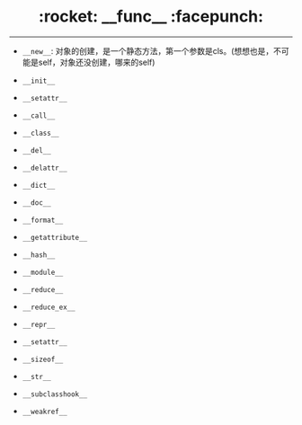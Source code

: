 <h1 align = "center">:rocket: __func__ :facepunch:</h1>

---
- `__new__`:
  对象的创建，是一个静态方法，第一个参数是cls。(想想也是，不可能是self，对象还没创建，哪来的self)
  
- `__init__`
- `__setattr__`

- `__call__`
- `__class__`
- `__del__`
- `__delattr__`
- `__dict__`
- `__doc__`
- `__format__`
- `__getattribute__`
- `__hash__`
- `__module__`

- `__reduce__`
- `__reduce_ex__`
- `__repr__`
- `__setattr__`
- `__sizeof__`
- `__str__`
- `__subclasshook__`
- `__weakref__`
